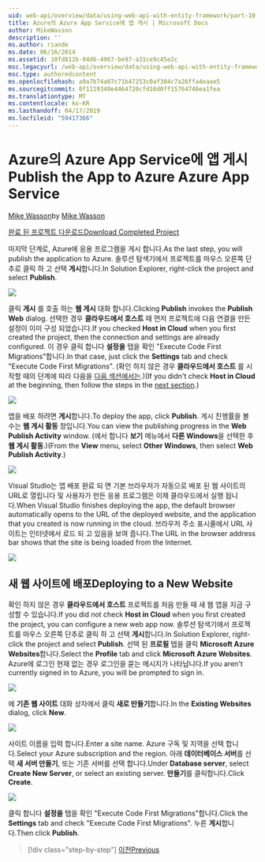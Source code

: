 ```yaml
---
uid: web-api/overview/data/using-web-api-with-entity-framework/part-10
title: Azure의 Azure App Service에 앱 게시 | Microsoft Docs
author: MikeWasson
description: ''
ms.author: riande
ms.date: 06/16/2014
ms.assetid: 10fd812b-94d6-4967-be97-a31ce9c45e2c
msc.legacyurl: /web-api/overview/data/using-web-api-with-entity-framework/part-10
msc.type: authoredcontent
ms.openlocfilehash: a9a7b74a07c71b47253c0af304c7a26ffa4eaae5
ms.sourcegitcommit: 0f1119340e4464720cfd16d0ff15764746ea1fea
ms.translationtype: MT
ms.contentlocale: ko-KR
ms.lasthandoff: 04/17/2019
ms.locfileid: "59417366"
---
```

# <a name="publish-the-app-to-azure-azure-app-service"></a><span data-ttu-id="d41fc-102">Azure의 Azure App Service에 앱 게시</span><span class="sxs-lookup"><span data-stu-id="d41fc-102">Publish the App to Azure Azure App Service</span></span>

<span data-ttu-id="d41fc-103">[Mike Wasson](https://github.com/MikeWasson)</span><span class="sxs-lookup"><span data-stu-id="d41fc-103">by [Mike Wasson](https://github.com/MikeWasson)</span></span>

[<span data-ttu-id="d41fc-104">완료 된 프로젝트 다운로드</span><span class="sxs-lookup"><span data-stu-id="d41fc-104">Download Completed Project</span></span>](https://github.com/MikeWasson/BookService)

<span data-ttu-id="d41fc-105">마지막 단계로, Azure에 응용 프로그램을 게시 합니다.</span><span class="sxs-lookup"><span data-stu-id="d41fc-105">As the last step, you will publish the application to Azure.</span></span> <span data-ttu-id="d41fc-106">솔루션 탐색기에서 프로젝트를 마우스 오른쪽 단추로 클릭 하 고 선택 **게시**합니다.</span><span class="sxs-lookup"><span data-stu-id="d41fc-106">In Solution Explorer, right-click the project and select **Publish**.</span></span>

![](part-10/_static/image1.png)

<span data-ttu-id="d41fc-107">클릭 **게시** 를 호출 하는 **웹 게시** 대화 합니다.</span><span class="sxs-lookup"><span data-stu-id="d41fc-107">Clicking **Publish** invokes the **Publish Web** dialog.</span></span> <span data-ttu-id="d41fc-108">선택한 경우 **클라우드에서 호스트** 때 먼저 프로젝트에 다음 연결을 만든 설정이 이미 구성 되었습니다.</span><span class="sxs-lookup"><span data-stu-id="d41fc-108">If you checked **Host in Cloud** when you first created the project, then the connection and settings are already configured.</span></span> <span data-ttu-id="d41fc-109">이 경우 클릭 합니다 **설정을** 탭을 확인 &quot;Execute Code First Migrations&quot;합니다.</span><span class="sxs-lookup"><span data-stu-id="d41fc-109">In that case, just click the **Settings** tab and check &quot;Execute Code First Migrations&quot;.</span></span> <span data-ttu-id="d41fc-110">(확인 하지 않은 경우 **클라우드에서 호스트** 를 시작할 때의 단계에 따라 다음을 [다음 섹션에서는](#new-website).)</span><span class="sxs-lookup"><span data-stu-id="d41fc-110">(If you didn't check **Host in Cloud** at the beginning, then follow the steps in the [next section](#new-website).)</span></span>

[![](part-10/_static/image3.png)](part-10/_static/image2.png)

<span data-ttu-id="d41fc-111">앱을 배포 하려면 **게시**합니다.</span><span class="sxs-lookup"><span data-stu-id="d41fc-111">To deploy the app, click **Publish**.</span></span> <span data-ttu-id="d41fc-112">게시 진행률을 볼 수는 **웹 게시 활동** 창입니다.</span><span class="sxs-lookup"><span data-stu-id="d41fc-112">You can view the publishing progress in the **Web Publish Activity** window.</span></span> <span data-ttu-id="d41fc-113">(에서 합니다 **보기** 메뉴에서 **다른 Windows**을 선택한 후 **웹 게시 활동**.)</span><span class="sxs-lookup"><span data-stu-id="d41fc-113">(From the **View** menu, select **Other Windows**, then select **Web Publish Activity**.)</span></span>

![](part-10/_static/image4.png)

<span data-ttu-id="d41fc-114">Visual Studio는 앱 배포 완료 되 면 기본 브라우저가 자동으로 배포 된 웹 사이트의 URL로 열립니다 및 사용자가 만든 응용 프로그램은 이제 클라우드에서 실행 됩니다.</span><span class="sxs-lookup"><span data-stu-id="d41fc-114">When Visual Studio finishes deploying the app, the default browser automatically opens to the URL of the deployed website, and the application that you created is now running in the cloud.</span></span> <span data-ttu-id="d41fc-115">브라우저 주소 표시줄에서 URL 사이트는 인터넷에서 로드 되 고 있음을 보여 줍니다.</span><span class="sxs-lookup"><span data-stu-id="d41fc-115">The URL in the browser address bar shows that the site is being loaded from the Internet.</span></span>

[![](part-10/_static/image6.png)](part-10/_static/image5.png)

<a id="new-website"></a>
## <a name="deploying-to-a-new-website"></a><span data-ttu-id="d41fc-116">새 웹 사이트에 배포</span><span class="sxs-lookup"><span data-stu-id="d41fc-116">Deploying to a New Website</span></span>

<span data-ttu-id="d41fc-117">확인 하지 않은 경우 **클라우드에서 호스트** 프로젝트를 처음 만들 때 새 웹 앱을 지금 구성할 수 있습니다.</span><span class="sxs-lookup"><span data-stu-id="d41fc-117">If you did not check **Host in Cloud** when you first created the project, you can configure a new web app now.</span></span> <span data-ttu-id="d41fc-118">솔루션 탐색기에서 프로젝트를 마우스 오른쪽 단추로 클릭 하 고 선택 **게시**합니다.</span><span class="sxs-lookup"><span data-stu-id="d41fc-118">In Solution Explorer, right-click the project and select **Publish**.</span></span> <span data-ttu-id="d41fc-119">선택 된 **프로필** 탭을 클릭 **Microsoft Azure Websites**합니다.</span><span class="sxs-lookup"><span data-stu-id="d41fc-119">Select the **Profile** tab and click **Microsoft Azure Websites**.</span></span> <span data-ttu-id="d41fc-120">Azure에 로그인 현재 없는 경우 로그인을 묻는 메시지가 나타납니다.</span><span class="sxs-lookup"><span data-stu-id="d41fc-120">If you aren't currently signed in to Azure, you will be prompted to sign in.</span></span>

[![](part-10/_static/image8.png)](part-10/_static/image7.png)

<span data-ttu-id="d41fc-121">에 **기존 웹 사이트** 대화 상자에서 클릭 **새로 만들기**합니다.</span><span class="sxs-lookup"><span data-stu-id="d41fc-121">In the **Existing Websites** dialog, click **New**.</span></span>

![](part-10/_static/image9.png)

<span data-ttu-id="d41fc-122">사이트 이름을 입력 합니다.</span><span class="sxs-lookup"><span data-stu-id="d41fc-122">Enter a site name.</span></span> <span data-ttu-id="d41fc-123">Azure 구독 및 지역을 선택 합니다.</span><span class="sxs-lookup"><span data-stu-id="d41fc-123">Select your Azure subscription and the region.</span></span> <span data-ttu-id="d41fc-124">아래 **데이터베이스 서버**를 선택 **새 서버 만들기**, 또는 기존 서버를 선택 합니다.</span><span class="sxs-lookup"><span data-stu-id="d41fc-124">Under **Database server**, select **Create New Server**, or select an existing server.</span></span> <span data-ttu-id="d41fc-125">**만들기**를 클릭합니다.</span><span class="sxs-lookup"><span data-stu-id="d41fc-125">Click **Create**.</span></span>

[![](part-10/_static/image11.png)](part-10/_static/image10.png)

<span data-ttu-id="d41fc-126">클릭 합니다 **설정을** 탭을 확인 &quot;Execute Code First Migrations&quot;합니다.</span><span class="sxs-lookup"><span data-stu-id="d41fc-126">Click the **Settings** tab and check &quot;Execute Code First Migrations&quot;.</span></span> <span data-ttu-id="d41fc-127">누른 **게시**합니다.</span><span class="sxs-lookup"><span data-stu-id="d41fc-127">Then click **Publish**.</span></span>

> [!div class="step-by-step"]
> [<span data-ttu-id="d41fc-128">이전</span><span class="sxs-lookup"><span data-stu-id="d41fc-128">Previous</span></span>](part-9.md)
